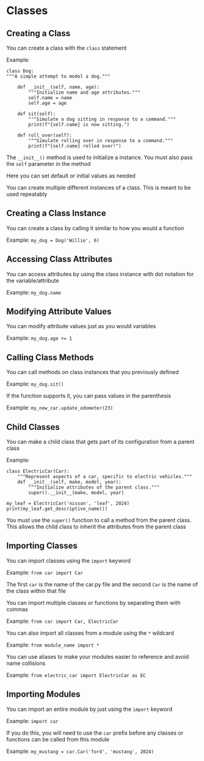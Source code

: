 # Classes

## Creating a Class

You can create a class with the `class` statement

Example:

```
class Dog:
"""A simple attempt to model a dog."""

    def __init__(self, name, age):
        """Initialize name and age attributes."""
        self.name = name
        self.age = age
    
    def sit(self):
        """Simulate a dog sitting in response to a command."""
        print(f"{self.name} is now sitting.")

    def roll_over(self):
        """Simulate rolling over in response to a command."""
        print(f"{self.name} rolled over!")
```

The `__init__()` method is used to initialize a instance. You must also pass the `self` parameter in the method

Here you can set default or initial values as needed

You can create multiple different instances of a class. This is meant to be used repeatably

## Creating a Class Instance

You can create a class by calling it similar to how you would a function

Example: `my_dog = Dog('Willie', 6)`

## Accessing Class Attributes

You can access attributes by using the class instance with dot notation for the variable/attribute

Example: `my_dog.name`

## Modifying Attribute Values

You can modify attribute values just as you would variables

Example: `my_dog.age += 1`

## Calling Class Methods

You can call methods on class instances that you previously defined

Example: `my_dog.sit()`

If the function supports it, you can pass values in the parenthesis

Example: `my_new_car.update_odometer(23)`

## Child Classes

You can make a child class that gets part of its configuration from a parent class

Example:
```
class ElectricCar(Car):
    """Represent aspects of a car, specific to electric vehicles."""
    def __init__(self, make, model, year):
        """Initialize attributes of the parent class."""
        super().__init__(make, model, year)

my_leaf = ElectricCar('nissan', 'leaf', 2024)
print(my_leaf.get_descriptive_name())
```

You must use the `super()` function to call a method from the parent class. This allows the child class to inherit the attributes from the parent class


## Importing Classes

You can import classes using the `import` keyword

Example: `from car import Car`

The first `car` is the name of the car.py file and the second `Car` is the name of the class within that file

You can import multiple classes or functions by separating them with commas

Example: `from car import Car, ElectricCar`

You can also import all classes from a module using the `*` wildcard

Example: `from module_name import *`

You can use aliases to make your modules easier to reference and avoid name collisions

Example: `from electric_car import ElectricCar as EC`

## Importing Modules

You can import an entire module by just using the `import` keyword

Example: `import car`

If you do this, you will need to use the `car` prefix before any classes or functions can be called from this module

Example: `my_mustang = car.Car('ford', 'mustang', 2024)`


